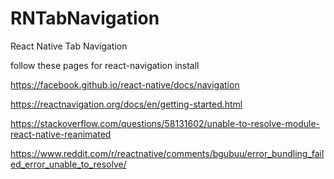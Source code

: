 # RNTabNavigation
React Native Tab Navigation

follow these pages for react-navigation install

https://facebook.github.io/react-native/docs/navigation

https://reactnavigation.org/docs/en/getting-started.html

https://stackoverflow.com/questions/58131602/unable-to-resolve-module-react-native-reanimated

https://www.reddit.com/r/reactnative/comments/bgubuu/error_bundling_failed_error_unable_to_resolve/